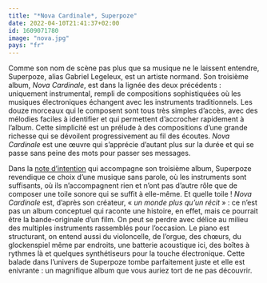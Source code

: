 ```yaml
---
title: "*Nova Cardinale*, Superpoze"
date: 2022-04-10T21:41:37+02:00
id: 1609071780 
image: "nova.jpg"
pays: "fr"
---
```


Comme son nom de scène pas plus que sa musique ne le laissent entendre, Superpoze, alias Gabriel Legeleux, est un artiste normand. Son troisième album, *Nova Cardinale*, est dans la lignée des deux précédents : uniquement instrumental, rempli de compositions sophistiquées où les musiques électroniques échangent avec les instruments traditionnels. Les douze morceaux qui le composent sont tous très simples d’accès, avec des mélodies faciles à identifier et qui permettent d’accrocher rapidement à l’album. Cette simplicité est un prélude à des compositions d’une grande richesse qui se dévoilent progressivement au fil des écoutes. *Nova Cardinale* est une œuvre qui s’apprécie d’autant plus sur la durée et qui se passe sans peine des mots pour passer ses messages.

Dans la [note d’intention](http://www.superpoze-music.com/img/presskit/press_release.zip) qui accompagne son troisième album, Superpoze revendique ce choix d’une musique sans parole, où les instruments sont suffisants, où ils n’accompagnent rien et n’ont pas d’autre rôle que de composer une toile sonore qui se suffit à elle-même. Et quelle toile ! *Nova Cardinale* est, d’après son créateur, « *un monde plus qu’un récit* » : ce n’est pas un album conceptuel qui raconte une histoire, en effet, mais ce pourrait être la bande-originale d’un film. On peut se perdre avec délice au milieu des multiples instruments rassemblés pour l’occasion. Le piano est structurant, on entend aussi du violoncelle, de l’orgue, des chœurs, du glockenspiel même par endroits, une batterie acoustique ici, des boîtes à rythmes là et quelques synthétiseurs pour la touche électronique. Cette balade dans l’univers de Superpoze tombe parfaitement juste et elle est enivrante : un magnifique album que vous auriez tort de ne pas découvrir.
